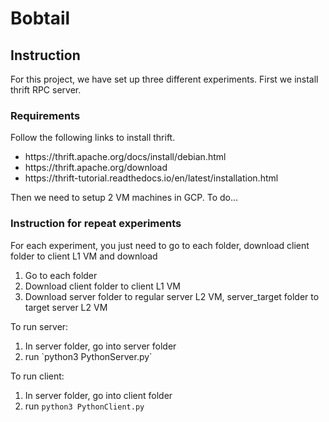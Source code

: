 # Bobtail
<h2>
  Instruction
</h2>
<p>For this project, we have set up three different experiments. First we install thrift RPC server.</p>
<h3>
  Requirements
</h3>
Follow the following links to install thrift.
<ul>
  <li>https://thrift.apache.org/docs/install/debian.html</li>
  <li>https://thrift.apache.org/download</li>
  <li>https://thrift-tutorial.readthedocs.io/en/latest/installation.html</li>
</ul>
Then we need to setup 2 VM machines in GCP.
To do...

<h3>
  Instruction for repeat experiments
</h3>
For each experiment, you just need to go to each folder, download client folder to client L1 VM and download
<ol>
  <li>Go to each folder</li>
  <li>Download client folder to client L1 VM</li>
  <li>Download server folder to regular server L2 VM, server_target folder to target server L2 VM</li>
</ol>
To run server:
<ol>
  <li>In server folder, go into server folder</li>
  <li>run `python3 PythonServer.py`</li>
</ol>
To run client:
<ol>
  <li>In server folder, go into client folder</li>
  <li>run <code>python3 PythonClient.py</code></li>
</ol>
